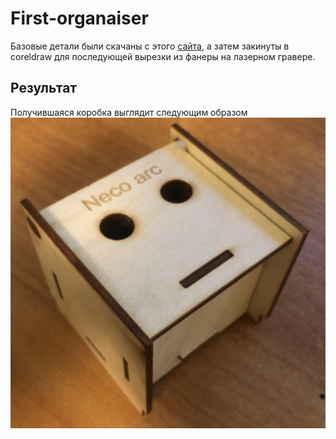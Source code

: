 # First-organaiser
Базовые детали были скачаны с этого [сайта](http://cy15505.tmweb.ru/), а затем закинуты в coreldraw для последующей вырезки из фанеры на лазерном гравере.
## Результат
Получившаяся коробка выглядит следующим образом 
![коробка](image-25-12-23-04-00.jpg)
